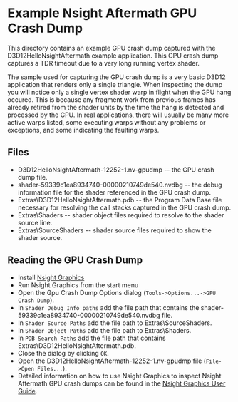 # Example Nsight Aftermath GPU Crash Dump

This directory contains an example GPU crash dump captured with the
D3D12HelloNsightAftermath example application. This GPU crash dump captures a
TDR timeout due to a very long running vertex shader.

The sample used for capturing the GPU crash dump is a very basic D3D12
application that renders only a single triangle. When inspecting the dump you
will notice only a single vertex shader warp in flight when the GPU hang
occured. This is because any fragment work from previous frames has already
retired from the shader units by the time the hang is detected and processed by
the CPU. In real applications, there will usually be many more active warps
listed, some executing warps without any problems or exceptions, and some
indicating the faulting warps.

## Files

* D3D12HelloNsightAftermath-12252-1.nv-gpudmp -- the GPU crash dump file.
* shader-59339c1ea8934740-00000210749de540.nvdbg -- the debug information file
  for the shader referenced in the GPU crash dump.
* Extras\D3D12HelloNsightAftermath.pdb -- the Program Data Base file necessary
  for resolving the call stacks captured in the GPU crash dump.
* Extras\Shaders -- shader object files required to resolve to the shader source line.
* Extras\SourceShaders -- shader source files required to show the shader source.

## Reading the GPU Crash Dump 

* Install [Nsight Graphics](https://developer.nvidia.com/nsight-graphics)
* Run Nsight Graphics from the start menu
* Open the Gpu Crash Dump Options dialog (`Tools->Options...->GPU Crash Dump`).
* In `Shader Debug Info paths` add the file path that contains the
  shader-59339c1ea8934740-00000210749de540.nvdbg file.
* In `Shader Source Paths` add the file path to Extras\SourceShaders.
* In `Shader Object Paths` add the file path to Extras\Shaders.
* In `PDB Search Paths` add the file path that contains
  Extras\D3D12HelloNsightAftermath.pdb.
* Close the dialog by clicking `OK`.
* Open the D3D12HelloNsightAftermath-12252-1.nv-gpudmp file
  (`File->Open Files...`).
* Detailed information on how to use Nsight Graphics to inspect Nsight
  Aftermath GPU crash dumps can be found in the
  [Nsight Graphics User Guide](https://docs.nvidia.com/nsight-graphics/UserGuide/index.html#gcd_inspector).

